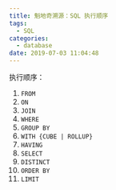 ```yaml
---
title: 魁地奇溯源：SQL 执行顺序
tags:
  - SQL
categories:
  - database
date: 2019-07-03 11:04:48
---
```


执行顺序：

1. `FROM`
2. `ON`
3. `JOIN`
4. `WHERE`
5. `GROUP BY`
6. `WITH {CUBE | ROLLUP}`
7. `HAVING`
8. `SELECT`
9. `DISTINCT`
10. `ORDER BY`
11. `LIMIT`
